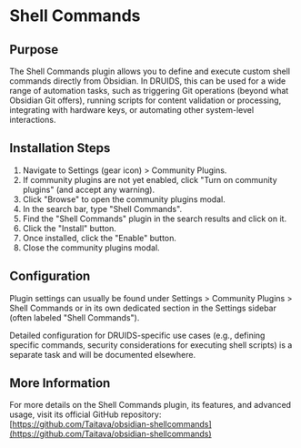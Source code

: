 # Shell Commands

## Purpose

The Shell Commands plugin allows you to define and execute custom shell commands directly from Obsidian. In DRUIDS, this can be used for a wide range of automation tasks, such as triggering Git operations (beyond what Obsidian Git offers), running scripts for content validation or processing, integrating with hardware keys, or automating other system-level interactions.

## Installation Steps

1.  Navigate to Settings (gear icon) > Community Plugins.
2.  If community plugins are not yet enabled, click "Turn on community plugins" (and accept any warning).
3.  Click "Browse" to open the community plugins modal.
4.  In the search bar, type "Shell Commands".
5.  Find the "Shell Commands" plugin in the search results and click on it.
6.  Click the "Install" button.
7.  Once installed, click the "Enable" button.
8.  Close the community plugins modal.

## Configuration

Plugin settings can usually be found under Settings > Community Plugins > Shell Commands or in its own dedicated section in the Settings sidebar (often labeled "Shell Commands").

Detailed configuration for DRUIDS-specific use cases (e.g., defining specific commands, security considerations for executing shell scripts) is a separate task and will be documented elsewhere.

## More Information

For more details on the Shell Commands plugin, its features, and advanced usage, visit its official GitHub repository:
[https://github.com/Taitava/obsidian-shellcommands](https://github.com/Taitava/obsidian-shellcommands)
